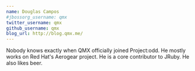 ```yaml
---
name: Douglas Campos
#jbossorg_username: qmx
twitter_username: qmx
github_username: qmx
blog_url: http://blog.qmx.me/
---
```


Nobody knows exactly when QMX officially joined Project:odd. He mostly
works on Red Hat's Aerogear project. He is a core contributor to
JRuby. He also likes beer.

